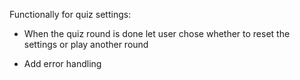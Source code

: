 Functionally for quiz settings:
* When the quiz round is done let user chose whether to reset the settings or play another round

* Add error handling
